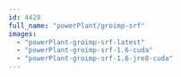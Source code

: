 ```yaml
---
id: 4428
full_name: "powerPlant/groimp-srf"
images: 
  - "powerPlant-groimp-srf-latest"
  - "powerPlant-groimp-srf-1.6-cuda"
  - "powerPlant-groimp-srf-1.6-jre8-cuda"
---
```

